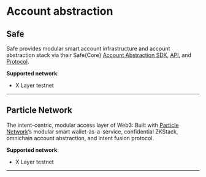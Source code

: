 # Account abstraction

## Safe
Safe provides modular smart account infrastructure and account abstraction stack via their Safe{Core} [Account Abstraction SDK](https://docs.safe.global/sdk/overview "AA SDK"), [API](https://docs.safe.global/advanced/api-supported-networks "Safe API"), and [Protocol](https://github.com/5afe/safe-core-protocol "Safe Protocol").

**Supported network**: 
- X Layer testnet
---
## Particle Network
The intent-centric, modular access layer of Web3: Built with [Particle Network](https://particle.network/ "Particle network")’s modular smart wallet-as-a-service, confidential ZKStack, omnichain account abstraction, and intent fusion protocol.

**Supported network**: 
- X Layer testnet
---

